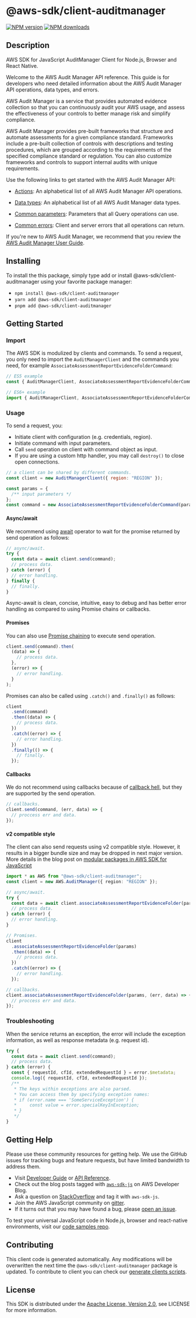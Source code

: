 # @aws-sdk/client-auditmanager

[![NPM version](https://img.shields.io/npm/v/@aws-sdk/client-auditmanager/latest.svg)](https://www.npmjs.com/package/@aws-sdk/client-auditmanager)
[![NPM downloads](https://img.shields.io/npm/dm/@aws-sdk/client-auditmanager.svg)](https://www.npmjs.com/package/@aws-sdk/client-auditmanager)

## Description

AWS SDK for JavaScript AuditManager Client for Node.js, Browser and React Native.

<p>Welcome to the AWS Audit Manager API reference. This guide is for developers who need detailed information about the AWS Audit Manager API operations, data types, and errors. </p>
<p>AWS Audit Manager is a service that provides automated evidence collection so that you
can continuously audit your AWS usage, and assess the effectiveness of your controls to
better manage risk and simplify compliance.</p>
<p>AWS Audit Manager provides pre-built frameworks that structure and automate assessments
for a given compliance standard. Frameworks include a pre-built collection of controls with
descriptions and testing procedures, which are grouped according to the requirements of the
specified compliance standard or regulation. You can also customize frameworks and controls
to support internal audits with unique requirements. </p>

<p>Use the following links to get started with the AWS Audit Manager API:</p>
<ul>
<li>
<p>
<a href="https://docs.aws.amazon.com/audit-manager/latest/APIReference/API_Operations.html">Actions</a>: An alphabetical list of all AWS Audit Manager API operations.</p>
</li>
<li>
<p>
<a href="https://docs.aws.amazon.com/audit-manager/latest/APIReference/API_Types.html">Data types</a>: An alphabetical list of all AWS Audit Manager data types.</p>
</li>
<li>
<p>
<a href="https://docs.aws.amazon.com/audit-manager/latest/APIReference/CommonParameters.html">Common parameters</a>: Parameters that all Query operations can use.</p>
</li>
<li>
<p>
<a href="https://docs.aws.amazon.com/audit-manager/latest/APIReference/CommonErrors.html">Common errors</a>: Client and server errors that all operations can return.</p>
</li>
</ul>

<p>If you're new to AWS Audit Manager, we recommend that you review the <a href="https://docs.aws.amazon.com/audit-manager/latest/userguide/what-is.html"> AWS Audit Manager User Guide</a>.</p>

## Installing

To install the this package, simply type add or install @aws-sdk/client-auditmanager
using your favorite package manager:

- `npm install @aws-sdk/client-auditmanager`
- `yarn add @aws-sdk/client-auditmanager`
- `pnpm add @aws-sdk/client-auditmanager`

## Getting Started

### Import

The AWS SDK is modulized by clients and commands.
To send a request, you only need to import the `AuditManagerClient` and
the commands you need, for example `AssociateAssessmentReportEvidenceFolderCommand`:

```js
// ES5 example
const { AuditManagerClient, AssociateAssessmentReportEvidenceFolderCommand } = require("@aws-sdk/client-auditmanager");
```

```ts
// ES6+ example
import { AuditManagerClient, AssociateAssessmentReportEvidenceFolderCommand } from "@aws-sdk/client-auditmanager";
```

### Usage

To send a request, you:

- Initiate client with configuration (e.g. credentials, region).
- Initiate command with input parameters.
- Call `send` operation on client with command object as input.
- If you are using a custom http handler, you may call `destroy()` to close open connections.

```js
// a client can be shared by different commands.
const client = new AuditManagerClient({ region: "REGION" });

const params = {
  /** input parameters */
};
const command = new AssociateAssessmentReportEvidenceFolderCommand(params);
```

#### Async/await

We recommend using [await](https://developer.mozilla.org/en-US/docs/Web/JavaScript/Reference/Operators/await)
operator to wait for the promise returned by send operation as follows:

```js
// async/await.
try {
  const data = await client.send(command);
  // process data.
} catch (error) {
  // error handling.
} finally {
  // finally.
}
```

Async-await is clean, concise, intuitive, easy to debug and has better error handling
as compared to using Promise chains or callbacks.

#### Promises

You can also use [Promise chaining](https://developer.mozilla.org/en-US/docs/Web/JavaScript/Guide/Using_promises#chaining)
to execute send operation.

```js
client.send(command).then(
  (data) => {
    // process data.
  },
  (error) => {
    // error handling.
  }
);
```

Promises can also be called using `.catch()` and `.finally()` as follows:

```js
client
  .send(command)
  .then((data) => {
    // process data.
  })
  .catch((error) => {
    // error handling.
  })
  .finally(() => {
    // finally.
  });
```

#### Callbacks

We do not recommend using callbacks because of [callback hell](http://callbackhell.com/),
but they are supported by the send operation.

```js
// callbacks.
client.send(command, (err, data) => {
  // proccess err and data.
});
```

#### v2 compatible style

The client can also send requests using v2 compatible style.
However, it results in a bigger bundle size and may be dropped in next major version. More details in the blog post
on [modular packages in AWS SDK for JavaScript](https://aws.amazon.com/blogs/developer/modular-packages-in-aws-sdk-for-javascript/)

```ts
import * as AWS from "@aws-sdk/client-auditmanager";
const client = new AWS.AuditManager({ region: "REGION" });

// async/await.
try {
  const data = await client.associateAssessmentReportEvidenceFolder(params);
  // process data.
} catch (error) {
  // error handling.
}

// Promises.
client
  .associateAssessmentReportEvidenceFolder(params)
  .then((data) => {
    // process data.
  })
  .catch((error) => {
    // error handling.
  });

// callbacks.
client.associateAssessmentReportEvidenceFolder(params, (err, data) => {
  // proccess err and data.
});
```

### Troubleshooting

When the service returns an exception, the error will include the exception information,
as well as response metadata (e.g. request id).

```js
try {
  const data = await client.send(command);
  // process data.
} catch (error) {
  const { requestId, cfId, extendedRequestId } = error.$metadata;
  console.log({ requestId, cfId, extendedRequestId });
  /**
   * The keys within exceptions are also parsed.
   * You can access them by specifying exception names:
   * if (error.name === 'SomeServiceException') {
   *     const value = error.specialKeyInException;
   * }
   */
}
```

## Getting Help

Please use these community resources for getting help.
We use the GitHub issues for tracking bugs and feature requests, but have limited bandwidth to address them.

- Visit [Developer Guide](https://docs.aws.amazon.com/sdk-for-javascript/v3/developer-guide/welcome.html)
  or [API Reference](https://docs.aws.amazon.com/AWSJavaScriptSDK/v3/latest/index.html).
- Check out the blog posts tagged with [`aws-sdk-js`](https://aws.amazon.com/blogs/developer/tag/aws-sdk-js/)
  on AWS Developer Blog.
- Ask a question on [StackOverflow](https://stackoverflow.com/questions/tagged/aws-sdk-js) and tag it with `aws-sdk-js`.
- Join the AWS JavaScript community on [gitter](https://gitter.im/aws/aws-sdk-js-v3).
- If it turns out that you may have found a bug, please [open an issue](https://github.com/aws/aws-sdk-js-v3/issues/new/choose).

To test your universal JavaScript code in Node.js, browser and react-native environments,
visit our [code samples repo](https://github.com/aws-samples/aws-sdk-js-tests).

## Contributing

This client code is generated automatically. Any modifications will be overwritten the next time the `@aws-sdk/client-auditmanager` package is updated.
To contribute to client you can check our [generate clients scripts](https://github.com/aws/aws-sdk-js-v3/tree/main/scripts/generate-clients).

## License

This SDK is distributed under the
[Apache License, Version 2.0](http://www.apache.org/licenses/LICENSE-2.0),
see LICENSE for more information.
